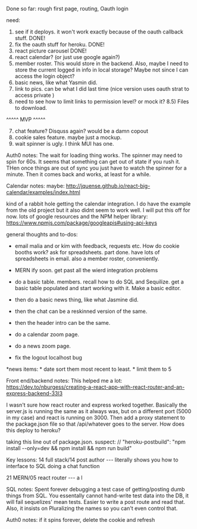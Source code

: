 Done so far:  rough first page, routing, Oauth login

need:  

1) see if it deploys.  it won't work exactly because of the oauth callback stuff. DONE!
2) fix the oauth stuff for heroku.  DONE!
3) react picture carousel DONE!
4) react calendar?  (or just use google again?)
5) member roster.  This would store in the backend.  Also, maybe I need to store the current logged in info in local storage?  Maybe not since I can access the login object?
6) basic news, like what Yasmin did.
7) link to pics.  can be what I did last time (nice version uses oauth strat to access private )
8) need to see how to limit links to permission level?  or mock it?
8.5) Files to download.

^^^^^ MVP ^^^^^

7) chat feature?  Disquss again?  would be a damn copout
8) cookie sales feature.  maybe just a mockup.
9) wait spinner is ugly.  I think MUI has one.


Auth0 notes:  The wait for loading thing works.  The spinner may need to spin for 60s.  It seems that something can get out of state if you rush it.  THen once things are out of sync you just have to watch the spinner for a minute.  Then it comes back and works, at least for a while.


Calendar notes:
maybe: http://jquense.github.io/react-big-calendar/examples/index.html

kind of a rabbit hole getting the calendar integration.  I do have the example from the old project but it also didnt seem to work well.  I will put this off for now.  lots of google resources and the NPM helper library:
https://www.npmjs.com/package/googleapis#using-api-keys



general thoughts and to-dos:
* email malia and or kim with feedback, requests etc.  How do cookie booths work?  ask for spreadsheets.  part done.  have lots of spreadsheets in email.  also a member roster, conveniently.

* MERN ify soon.  get past all the wierd integration problems
* do a basic table.  members.  recall how to do SQL and Sequilize.  get a basic table populated and start working with it.  Make a basic editor.
* then do a basic news thing, like what Jasmine did.
* then the chat can be a reskinned version of the same.
* then the header intro can be the same.
* do a calendar zoom page.
* do a news zoom page.
* fix the logout localhost bug

*news items:
    * date sort them most recent to least.
    * limit them to 5


Front end/backend notes:
This helped me a lot:  https://dev.to/nburgess/creating-a-react-app-with-react-router-and-an-express-backend-33l3

I wasn't sure how react router and express worked together.  Basically the server.js is running the same as it always was, but on a different port (5000 in my case) and react
is running on 3000.  Then add a proxy statement to the package.json file so that /api/whatever goes to the server.  How does this deploy to heroku?

taking this line out of package.json.  suspect:  // "heroku-postbuild": "npm install --only=dev && npm install && npm run build"



Key lessons:
14 full stack/14 post author  --- literally shows you how to interface to SQL doing a chat function

21 MERN/05 react router --- a l


SQL notes:
Spent forever debugging a test case of getting/posting dumb things from SQL.  You essentally cannot hand-write test data into the DB, it will fail sequelizes' mean tests.  Easier to write a post route and read that.
Also, it insists on Pluralizing the names so you can't even control that.

Auth0 notes:
if it spins forever, delete the cookie and refresh